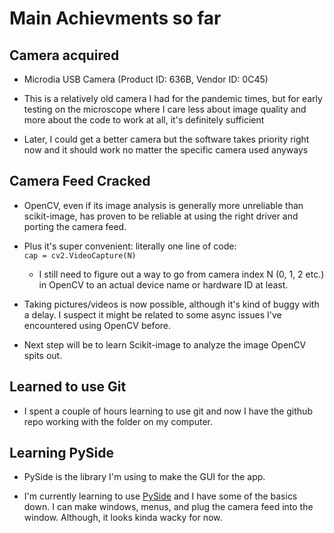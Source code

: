 # Main Achievments so far
## Camera acquired
- Microdia USB Camera (Product ID: 636B, Vendor ID: 0C45)

- This is a relatively old camera I had for the pandemic times, but for early testing on the microscope where I care less about image quality and more about the code to work at all, it's definitely sufficient

- Later, I could get a better camera but the software takes priority right now and it should work no matter the specific camera used anyways

## Camera Feed Cracked
- OpenCV, even if its image analysis is generally more unreliable than scikit-image, has proven to be reliable at using the right driver and porting the camera feed.

- Plus it's super convenient: literally one line of code:  
    `cap = cv2.VideoCapture(N)`
    - I still need to figure out a way to go from camera index N (0, 1, 2 etc.) in OpenCV to an actual device name or hardware ID at least.

- Taking pictures/videos is now possible, although it's kind of buggy with a delay. I suspect it might be related to some async issues I've encountered using OpenCV before.

- Next step will be to learn Scikit-image to analyze the image OpenCV spits out.

## Learned to use Git
- I spent a couple of hours learning to use git and now I have the github repo working with the folder on my computer.

## Learning PySide
- PySide is the library I'm using to make the GUI for the app.

- I'm currently learning to use [PySide](https://www.youtube.com/watch?v=Z1N9JzNax2k) and I have some of the basics down. I can make windows, menus, and plug the camera feed into the window. Although, it looks kinda wacky for now.